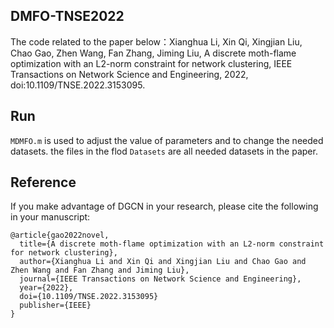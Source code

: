 ## DMFO-TNSE2022
The code related to the paper below：Xianghua Li, Xin Qi, Xingjian Liu, Chao Gao, Zhen Wang, Fan Zhang, Jiming Liu, A discrete moth-flame optimization with an L2-norm constraint for network clustering, IEEE Transactions on Network Science and Engineering, 2022, doi:10.1109/TNSE.2022.3153095.


## Run

`MDMFO.m` is used to adjust the value of parameters and to change the needed datasets.
the files in the flod `Datasets` are all needed datasets in the paper.

## Reference
If you make advantage of DGCN in your research, please cite the following in your manuscript:

```
@article{gao2022novel,
  title={A discrete moth-flame optimization with an L2-norm constraint for network clustering},
  author={Xianghua Li and Xin Qi and Xingjian Liu and Chao Gao and Zhen Wang and Fan Zhang and Jiming Liu},
  journal={IEEE Transactions on Network Science and Engineering},
  year={2022},
  doi={10.1109/TNSE.2022.3153095} 
  publisher={IEEE}
}
```
